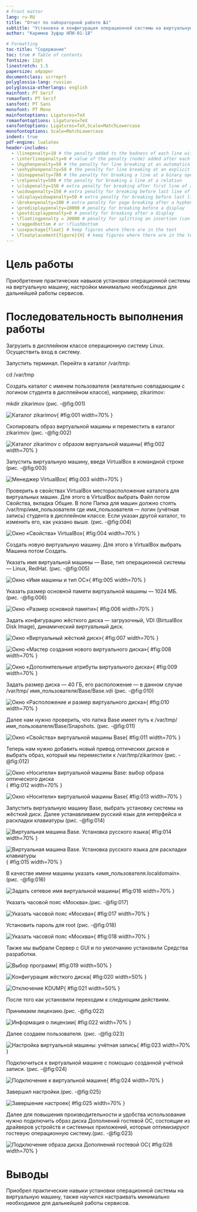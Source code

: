 ```yaml
---
# Front matter
lang: ru-RU
title: "Отчет по лабораторной работе №1"
subtitle: "Установка и конфигурация операционной системы на виртуальную машину"
author: "Каримов Зуфар НПИ-01-18"

# Formatting
toc-title: "Содержание"
toc: true # Table of contents
fontsize: 12pt
linestretch: 1.5
papersize: a4paper
documentclass: scrreprt
polyglossia-lang: russian
polyglossia-otherlangs: english
mainfont: PT Serif
romanfont: PT Serif
sansfont: PT Sans
monofont: PT Mono
mainfontoptions: Ligatures=TeX
romanfontoptions: Ligatures=TeX
sansfontoptions: Ligatures=TeX,Scale=MatchLowercase
monofontoptions: Scale=MatchLowercase
indent: true
pdf-engine: lualatex
header-includes:
  - \linepenalty=10 # the penalty added to the badness of each line within a paragraph (no associated penalty node) Increasing the value makes tex try to have fewer lines in the paragraph.
  - \interlinepenalty=0 # value of the penalty (node) added after each line of a paragraph.
  - \hyphenpenalty=50 # the penalty for line breaking at an automatically inserted hyphen
  - \exhyphenpenalty=50 # the penalty for line breaking at an explicit hyphen
  - \binoppenalty=700 # the penalty for breaking a line at a binary operator
  - \relpenalty=500 # the penalty for breaking a line at a relation
  - \clubpenalty=150 # extra penalty for breaking after first line of a paragraph
  - \widowpenalty=150 # extra penalty for breaking before last line of a paragraph
  - \displaywidowpenalty=50 # extra penalty for breaking before last line before a display math
  - \brokenpenalty=100 # extra penalty for page breaking after a hyphenated line
  - \predisplaypenalty=10000 # penalty for breaking before a display
  - \postdisplaypenalty=0 # penalty for breaking after a display
  - \floatingpenalty = 20000 # penalty for splitting an insertion (can only be split footnote in standard LaTeX)
  - \raggedbottom # or \flushbottom
  - \usepackage{float} # keep figures where there are in the text
  - \floatplacement{figure}{H} # keep figures where there are in the text
---
```


# Цель работы

Приобретение практических навыков установки операционной системы на виртуальную машину, настройки минимально необходимых для дальнейшей работы сервисов.

# Последовательность выполнения работы

Загрузить в дисплейном классе операционную систему Linux. Осуществить вход в систему.

Запустить терминал. Перейти в каталог /var/tmp:

cd /var/tmp

Создать каталог с именем пользователя (желательно совпадающим с логином студента в дисплейном классе), например, zikarimov:

mkdir zikarimov (рис. -@fig:001)

![Каталог zikarimov](https://github.com/zikarimov/os-intro/blob/master/lab01/screen/1.png?raw=true){ #fig:001 width=70% }


Скопировать образ виртуальной машины и переместить в каталог zikarimov (рис. -@fig:002)

![Каталог zikarimov с образом виртуальной машины](https://github.com/zikarimov/os-intro/blob/master/lab01/screen/2.png?raw=true){ #fig:002 width=70% }


Запустить виртуальную машину, введя VirtualBox в командной строке (рис. -@fig:003)

![Менеджер VirtualBox](https://github.com/zikarimov/os-intro/blob/master/lab01/screen/1.2.png?raw=true){ #fig:003 width=70% }


Проверить в свойствах VirtualBox месторасположение каталога для
виртуальных машин. Для этого в VirtualBox выбрать Файл потом Свойства, вкладка Общие. В поле Папка для машин должно стоять /var/tmp/имя_пользователя где имя_пользователя — логин (учётная запись) студента в дисплейном классе. Если указан другой каталог, то изменить его, как указано выше. (рис. -@fig:004)

![Окно «Свойства» VirtualBox](https://github.com/zikarimov/os-intro/blob/master/lab01/screen/3.png?raw=true){ #fig:004 width=70% }


Создать новую виртуальную машину. Для этого в VirtualBox выбрать Машина потом Создать.

Указать имя виртуальной машины — Base, тип операционной системы — Linux, RedHat. (рис. -@fig:005)

![Окно «Имя машины и тип ОС»](https://github.com/zikarimov/os-intro/blob/master/lab01/screen/4.png?raw=true){ #fig:005 width=70% }


Указать размер основной памяти виртуальной машины — 1024 МБ. (рис. -@fig:006)

![Окно «Размер основной памяти»](https://github.com/zikarimov/os-intro/blob/master/lab01/screen/5.png?raw=true){ #fig:006 width=70% }


Задать конфигурацию жёсткого диска — загрузочный, VDI (BirtualBox Disk Image), динамический виртуальный диск.

![Окно «Виртуальный жёсткий диск»](https://github.com/zikarimov/os-intro/blob/master/lab01/screen/6.png?raw=true){ #fig:007 width=70% }

![Окно «Мастер создания нового виртуального диска»](https://github.com/zikarimov/os-intro/blob/master/lab01/screen/7.png?raw=true){ #fig:008 width=70% }

![Окно «Дополнительные атрибуты виртуального диска»](https://github.com/zikarimov/os-intro/blob/master/lab01/screen/8.png?raw=true){ #fig:009 width=70% }


Задать размер диска — 40 ГБ, его расположение — в данном случае /var/tmp/ имя_пользователя/Base/Base.vdi (рис. -@fig:010)

![Окно «Расположение и размер виртуального диска»](https://github.com/zikarimov/os-intro/blob/master/lab01/screen/9.png?raw=true){ #fig:010 width=70% }


Далее нам нужно проверить, что папка Base имеет путь к /var/tmp/имя_пользователя/Base/Snapshots. (рис. -@fig:011)

![Окно «Свойства» виртуальной машины Base](https://github.com/zikarimov/os-intro/blob/master/lab01/screen/10.png?raw=true){ #fig:011 width=70% }  

Теперь нам нужно добавить новый привод оптических дисков и выбрать образ, который мы переместили к /var/tmp/zikarimov (рис. -@fig:012)  

![Окно «Носители» виртуальной машины Base: выбор образа оптического диска](https://github.com/zikarimov/os-intro/blob/master/lab01/screen/11.png?raw=true){ #fig:012 width=70% }

![Окно «Носители» виртуальной машины Base](https://github.com/zikarimov/os-intro/blob/master/lab01/screen/12.png?raw=true){ #fig:013 width=70% }


Запустить виртуальную машину Base, выбрать установку системы на жёсткий диск. Далее устанавливаем русский язык для интерфейса и раскладки клавиатуры (рис. -@fig:014)

![Виртуальная машина Base. Установка русского языка](https://github.com/zikarimov/os-intro/blob/master/lab01/screen/13.png?raw=true){ #fig:014 width=70% }

![Виртуальная машина Base. Установка русского языка для раскладки клавиатуры ](https://github.com/zikarimov/os-intro/blob/master/lab01/screen/15.png?raw=true){ #fig:015 width=70% }


В качестве имени машины указать «имя_пользователя.localdomain».(рис. -@fig:016)

![Задать сетевое имя виртуальной машины](https://github.com/zikarimov/os-intro/blob/master/lab01/screen/19.png?raw=true){ #fig:016 width=70% }


Указать часовой пояс «Москва».(рис. -@fig:017)

![Указать часовой пояс «Москва»](https://github.com/zikarimov/os-intro/blob/master/lab01/screen/14.png?raw=true){ #fig:017 width=70% }


Установить пароль для root (рис. -@fig:018)

![Указать часовой пояс «Москва»](https://github.com/zikarimov/os-intro/blob/master/lab01/screen/20.png?raw=true){ #fig:018 width=70% }

Также мы выбрали Сервер с GUI и по умолчанию установили Средства разработки.

![Выбор программ](https://github.com/zikarimov/os-intro/blob/master/lab01/screen/16.png?raw=true){ #fig:019 width=50% }

![Конфигурация жёсткого диска](https://github.com/zikarimov/os-intro/blob/master/lab01/screen/17.png?raw=true){ #fig:020 width=50% }

![Отключение KDUMP](https://github.com/zikarimov/os-intro/blob/master/lab01/screen/18.png?raw=true){ #fig:021 width=50% }

После того как установили переходим к следующим действиям.

Принимаем лицензию.(рис. -@fig:022)

![Информация о лицензии](https://github.com/zikarimov/os-intro/blob/master/lab01/screen/23.png?raw=true){ #fig:022 width=70% }

Далее создаем пользователя. (рис. -@fig:023)

![Настройка виртуальной машины: учётная запись](https://github.com/zikarimov/os-intro/blob/master/lab01/screen/21.png?raw=true){ #fig:023 width=70% }

Подключиться к виртуальной машине с помощью созданной учётной записи. (рис. -@fig:024)

![Подключение к виртуальной машине](https://github.com/zikarimov/os-intro/blob/master/lab01/screen/24.png?raw=true){ #fig:024 width=70% }

Завершил настройки.(рис. -@fig:025)

![Завершение настроек](https://github.com/zikarimov/os-intro/blob/master/lab01/screen/26.png?raw=true){ #fig:025 width=70% }

Далее для повышения производительности и удобства использования нужно подключить образ диска Дополнений гостевой OC, состоящие из драйверов устройств и системных приложений, которые оптимизируют гостевую операционную систему.(рис. -@fig:023)

![Подключение образа диска Дополнений гостевой OC](https://github.com/zikarimov/os-intro/blob/master/lab01/screen/27.png?raw=true){ #fig:026 width=70% }


# Выводы

Приобрел практические навыки установки операционной системы на виртуальную машину, также научился настраивать минимально необходимое для дальнейшей работы сервисов.

